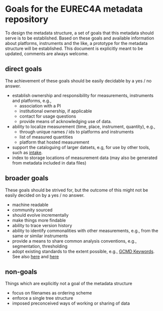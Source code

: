 # Goals for the EUREC4A metadata repository

To design the metadata structure, a set of goals that this metadata should serve is to be established. Based on these goals and available information about platforms, instruments and the like, a prototype for the metadata structure will be established. This document is explicitly meant to be updated, comments are always welcome.

## direct goals
The achievement of these goals should be easily decidable by a yes / no answer.

* establish ownership and responsibility for measurements, instruments and platforms, e.g.,
  - association with a PI
  - institutional ownership, if applicable
  - contact for usage questions
  - provide means of acknowledging use of data.
* ability to localize measurement (time, place, instrument, quantity), e.g.,
  - through unique names / ids to platforms and instruments
  - list of measured quantities
  - platform that hosted measurement
* support the cataloguing of larger datsets, e.g, for use by other tools, such as  [intake](https://intake.readthedocs.io/en/latest/index.html).
* index to storage locations of measurement data (may also be generated from metadata included in data files)

## broader goals
These goals should be strived for, but the outcome of this might not be easily decided on by a yes / no answer.

* machine readable
* community sourced
* should evolve incrementally
* make things more findable
* ability to trace version history
* ability to identify commonalities with other measurements, e.g., from the same or similar instruments
* provide a means to share common analysis conventions, e.g., segmentation, thresholding
* adopt existing standards to the extent possible, e.g., [GCMD Keywords](https://earthdata.nasa.gov/earth-observation-data/find-data/gcmd/gcmd-keywords). See also [here](https://gcmd.nasa.gov/search/Keywords.do#keywords) and [here](https://earthdata.nasa.gov/earth-observation-data/find-data/gcmd/gcmd-keywords)

## non-goals
Things which are explicitly not a goal of the metadata structure

* focus on filenames as ordering scheme
* enforce a single tree structure
* imposed preconceived ways of working or sharing of data

